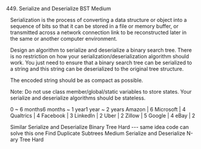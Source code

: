 449. Serialize and Deserialize BST
Medium

Serialization is the process of converting a data structure or object into a sequence of bits so that it can be stored in a file or memory buffer, or transmitted across a network connection link to be reconstructed later in the same or another computer environment.

Design an algorithm to serialize and deserialize a binary search tree. There is no restriction on how your serialization/deserialization algorithm should work. You just need to ensure that a binary search tree can be serialized to a string and this string can be deserialized to the original tree structure.

The encoded string should be as compact as possible.

Note: Do not use class member/global/static variables to store states. Your serialize and deserialize algorithms should be stateless.

0 ~ 6 months6 months ~ 1 year1 year ~ 2 years
Amazon | 6 Microsoft | 4 Qualtrics | 4 Facebook | 3 LinkedIn | 2 Uber | 2
Zillow | 5 Google | 4 eBay | 2

Similar
Serialize and Deserialize Binary Tree Hard  --- same idea code can solve this one
Find Duplicate Subtrees Medium
Serialize and Deserialize N-ary Tree Hard
